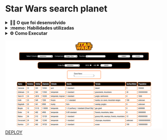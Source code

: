 # Star Wars search planet

<details>
  <summary><strong>👨‍💻 O que foi desenvolvido</strong></summary><br />

  Uma lista com filtros de planetas do universo de Star Wars usando **Context API e Hooks** para controlar os estados globais.

</details>

<details>
  <summary><strong>:memo: Habilidades utilizadas</strong></summary><br />

  Nesse projeto foi utilizado

  * _Context API_ do **React** para gerenciar estado.
  * _React Hook useState_;
  * _React Hook useEffect_;
  * _React Hooks_ customizados.
  * testes

</details>

<details>

<summary><strong> ⚙️ Como Executar </strong></summary><br />
Clone o repositório em uma pasta de preferência

```
git clone git@github.com:tercioab/StarWars-search-planets.git
```

Entre na pasta que você acabou de clonar, e instale as dependencias

```
npm install

npm start
```
</details>


![alt text](/Captura%20de%20tela%20de%202022-10-04%2021-51-43.png)
[DEPLOY](https://star-wars-search-planets.vercel.app/)

